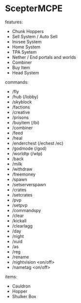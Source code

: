# ScepterMCPE

features:

- Chunk Hoppers
- Sell System / Auto Sell
- Invsee System
- Home System
- TPA Syetem
- Nether / End portals and worlds
- Combiner
- Buy Item
- Head System

commands:

- /fly
- /hub (/lobby)
- /skyblock
- /factions
- /creative
- /prisons
- /buyitem (/bi)
- /combiner
- /feed
- /heal
- /enderchest (/echest /ec)
- /godmode (/god)
- /worldtp (/wtp)
- /back
- /milk
- /withdraw
- /freemoney
- /spawn
- /setserverspawn
- /crates
- /setcrates
- /pvp
- /setpvp
- /commandspy
- /clear
- /kickall
- /clearlagg
- /day
- /night
- /xuid
- /as
- /reg
- /rename
- /nightvision <on/off>
- /nametag <on/off>

items:

- Cauldron
- Hopper
- Shulker Box